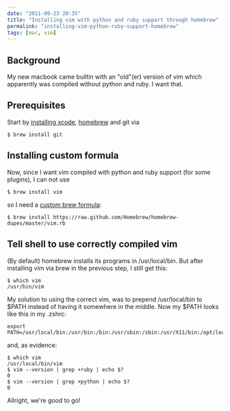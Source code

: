 ```yaml
---
date: "2011-09-23 20:35"
title: "Installing vim with python and ruby support through homebrew"
permalink: "installing-vim-python-ruby-support-homebrew"
tags: [mac, vim]
---
```


<h2>Background</h2>
My new macbook came builtin with an "old"(er) version of vim which apparently was compiled without python and ruby. I want that.

<h2>Prerequisites</h2>
Start by <a href="http://developer.apple.com/xcode/">installing xcode</a>, <a href="http://mxcl.github.com/homebrew/">homebrew</a> and git via <pre><code lang=""bash"">$ brew install git</code></pre>
<h2>Installing custom formula</h2>
Now, since I want vim compiled with python and ruby support (for some plugins), I can not use

    $ brew install vim

so I need a <a href="https://raw.github.com/Homebrew/homebrew-dupes/master/vim.rb">custom brew formula</a>:

    $ brew install https://raw.github.com/Homebrew/homebrew-dupes/master/vim.rb

<h2>Tell shell to use correctly compiled vim</h2>
(By default) homebrew installs its programs in /usr/local/bin. But after installing vim via brew in the previous step, I still get this:

    $ which vim
    /usr/bin/vim

My solution to using the correct vim, was to prepend /usr/local/bin to $PATH instead of having it somewhere in the middle. Now my $PATH looks like this in my .zshrc:

    export PATH=/usr/local/bin:/usr/bin:/bin:/usr/sbin:/sbin:/usr/X11/bin:/opt/local/bin:/usr/local/git/bin

and, as evidence:

    $ which vim
    /usr/local/bin/vim
    $ vim --version | grep +ruby | echo $?
    0
    $ vim --version | grep +python | echo $?
    0

Allright, we're good to go!
